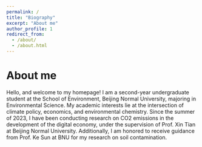```yaml
---
permalink: /
title: "Biography"
excerpt: "About me"
author_profile: 1
redirect_from: 
  - /about/
  - /about.html
---
```


About me
======
Hello, and welcome to my homepage! I am a second-year undergraduate student at the School of Environment, Beijing Normal University, majoring in Environmental Science. My academic interests lie at the intersection of climate policy, economics, and environmental chemistry. Since the summer of 2023, I have been conducting research on CO2 emissions in the development of the digital economy, under the supervision of Prof. Xin Tian at Beijing Normal University. Additionally, I am honored to receive guidance from Prof. Ke Sun at BNU for my research on soil contamination.

